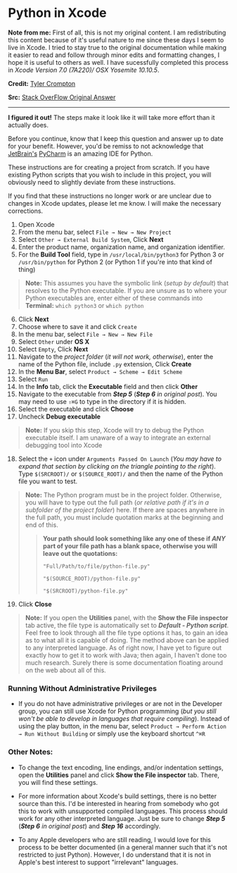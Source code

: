 # Python in Xcode

__Note from me:__ First of all, this is not my original content. I am redistributing this content because of it's useful nature to me since these days I seem to live in Xcode. I tried to stay true to the original documentation while making it easier to read and follow through minor edits and formatting changes, I hope it is useful to others as well. I have sucessfully completed this process in _Xcode Version 7.0 (7A220)/ OSX Yosemite 10.10.5_.

__Credit:__ [Tyler Crompton](http://stackoverflow.com/users/652722/tyler-crompton)

__Src:__ [Stack OverFlow Original Answer](http://stackoverflow.com/questions/5276967/python-in-xcode-7/5438416#5438416)

-----

__I figured it out!__ The steps make it look like it will take more effort than it actually does.

Before you continue, know that I keep this question and answer up to date for your benefit. However, you'd be remiss to not acknowledge that [JetBrain's](https://www.jetbrains.com/) [PyCharm](https://www.jetbrains.com/pycharm/) is an amazing IDE for Python.

These instructions are for creating a project from scratch. If you have existing Python scripts that you wish to include in this project, you will obviously need to slightly deviate from these instructions.

If you find that these instructions no longer work or are unclear due to changes in Xcode updates, please let me know. I will make the necessary corrections.

1. Open Xcode
2. From the menu bar, select ``File → New → New Project``
3. Select ``Other → External Build System``, Click __Next__
4. Enter the product name, organization name, and organization identifier.
5. For the __Build Tool__ field, type in ``/usr/local/bin/python3`` for Python 3 or ``/usr/bin/python`` for Python 2 (or Python 1 if you're into that kind of thing)
>__Note:__ This assumes you have the symbolic link (_setup by default_) that resolves to the Python executable. If you are unsure as to where your Python executables are, enter either of these commands into __Terminal:__ ``which python3`` or ``which python``

6.  Click __Next__
7. Choose where to save it and click ``Create``
8. In the menu bar, select ``File → New → New File``
9. Select ``Other`` under __OS X__
10. Select ``Empty``, Click __Next__
11. Navigate to the _project folder_ (_it will not work, otherwise_), enter the name of the Python file, include ``.py`` extension, Click __Create__
12. In the __Menu Bar__, select ``Product → Scheme → Edit Scheme``
13. Select ``Run``
14. In the __Info__ tab, click the __Executable__ field and then click __Other__
15. Navigate to the executable from ___Step 5___ (___Step 6___ _in original post_). You may need to use ``⇧⌘G`` to type in the directory if it is hidden.
16. Select the executable and click __Choose__
17. Uncheck __Debug executable__
>__Note:__ If you skip this step, Xcode will try to debug the Python executable itself. I am unaware of a way to integrate an external debugging tool into Xcode

18. Select the ``+`` icon under ``Arguments Passed On Launch`` (_You may have to expand that section by clicking on the triangle pointing to the right_). Type ``$(SRCROOT)/`` or ``$(SOURCE_ROOT)/`` and then the name of the Python file you want to test.
>__Note:__ The Python program must be in the project folder. Otherwise, you will have to type out the full path (_or relative path if it's in a subfolder of the project folder_) here. If there are spaces anywhere in the full path, you must include quotation marks at the beginning and end of this.
>>__Your path should look something like any one of these if _ANY_ part of your file path has a blank space, otherwise you will leave out the quotations:__
>>
>>``"Full/Path/to/file/python-file.py"``
>>
>>``"$(SOURCE_ROOT)/python-file.py"``
>>
>>``"$(SRCROOT)/python-file.py"``

19. Click __Close__
>__Note:__ If you open the __Utilities__ panel, with the __Show the File inspector__ tab active, the file type is automatically set to ___Default - Python script___. Feel free to look through all the file type options it has, to gain an idea as to what all it is capable of doing. The method above can be applied to any interpreted language. As of right now, I have yet to figure out exactly how to get it to work with Java; then again, I haven't done too much research. Surely there is some documentation floating around on the web about all of this.

### Running Without Administrative Privileges

* If you do not have administrative privileges or are not in the Developer group, you can still use Xcode for Python programming (_but you still won't be able to develop in languages that require compiling_). Instead of using the play button, in the menu bar, select ``Product → Perform Action → Run Without Building`` or simply use the keyboard shortcut ``^⌘R``

### Other Notes:

* To change the text encoding, line endings, and/or indentation settings, open the __Utilities__ panel and click __Show the File inspector__ tab. There, you will find these settings.

* For more information about Xcode's build settings, there is no better source than this. I'd be interested in hearing from somebody who got this to work with unsupported compiled languages. This process should work for any other interpreted language. Just be sure to change ___Step 5___ (___Step 6___ _in original post_) and ___Step 16___ accordingly.

* To any Apple developers who are still reading, I would love for this process to be better documented (in a general manner such that it's not restricted to just Python). However, I do understand that it is not in Apple's best interest to support "irrelevant" languages.
